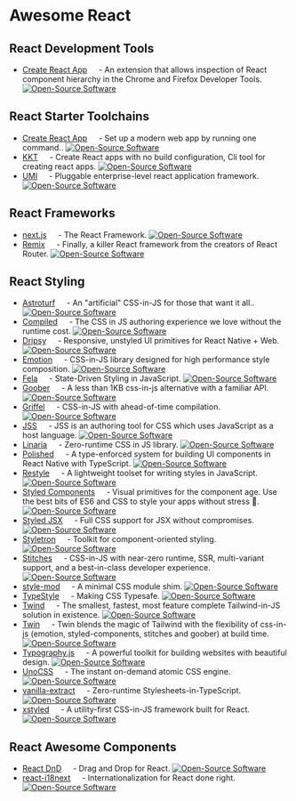 Awesome React
===

## React Development Tools

- [Create React App](https://github.com/facebook/react-devtools) <img align="bottom" height="13" src="https://img.shields.io/github/stars/facebook/react-devtools.svg?label=" /> - An extension that allows inspection of React component hierarchy in the Chrome and Firefox Developer Tools. [![Open-Source Software][OSS Icon]](https://github.com/facebook/react-devtools)

## React Starter Toolchains

- [Create React App](https://create-react-app.dev/) <img align="bottom" height="13" src="https://img.shields.io/github/stars/facebook/create-react-app.svg?label=" /> - Set up a modern web app by running one command.. [![Open-Source Software][OSS Icon]](https://github.com/facebook/create-react-app)
- [KKT](https://kktjs.github.io/kkt) <img align="bottom" height="13" src="https://img.shields.io/github/stars/kktjs/kkt.svg?label=" /> - Create React apps with no build configuration, Cli tool for creating react apps. [![Open-Source Software][OSS Icon]](https://github.com/kktjs/kkt)
- [UMI](https://umijs.org/) <img align="bottom" height="13" src="https://img.shields.io/github/stars/umijs/umi.svg?label=" /> - Pluggable enterprise-level react application framework. [![Open-Source Software][OSS Icon]](https://github.com/umijs/umi)

## React Frameworks

- [next.js](https://nextjs.org/) <img align="bottom" height="13" src="https://img.shields.io/github/stars/vercel/next.js.svg?label=" /> - The React Framework. [![Open-Source Software][OSS Icon]](https://github.com/vercel/next.js)
- [Remix](https://remix.run/) <img align="bottom" height="13" src="https://img.shields.io/github/stars/remix-run/remix.svg?label=" /> - Finally, a killer React framework from the creators of React Router. [![Open-Source Software][OSS Icon]](https://github.com/remix-run/remix)

## React Styling

- [Astroturf](https://4catalyzer.github.io/astroturf/) <img align="bottom" height="13" src="https://img.shields.io/github/stars/4Catalyzer/astroturf.svg?label=" /> - An "artificial" CSS-in-JS for those that want it all.. [![Open-Source Software][OSS Icon]](https://github.com/4Catalyzer/astroturf)
- [Compiled](https://compiledcssinjs.com/) <img align="bottom" height="13" src="https://img.shields.io/github/stars/atlassian-labs/compiled.svg?label=" /> - The CSS in JS authoring experience we love without the runtime cost. [![Open-Source Software][OSS Icon]](https://github.com/atlassian-labs/compiled)
- [Dripsy](https://dripsy.xyz/) <img align="bottom" height="13" src="https://img.shields.io/github/stars/nandorojo/dripsy.svg?label=" /> - Responsive, unstyled UI primitives for React Native + Web. [![Open-Source Software][OSS Icon]](https://github.com/nandorojo/dripsy)
- [Emotion](https://emotion.sh/) <img align="bottom" height="13" src="https://img.shields.io/github/stars/emotion-js/emotion.svg?label=" /> - CSS-in-JS library designed for high performance style composition. [![Open-Source Software][OSS Icon]](https://github.com/emotion-js/emotion)
- [Fela](http://fela.js.org) <img align="bottom" height="13" src="https://img.shields.io/github/stars/robinweser/fela.svg?label=" /> - State-Driven Styling in JavaScript. [![Open-Source Software][OSS Icon]](https://github.com/robinweser/fela)
- [Goober](https://goober.rocks/) <img align="bottom" height="13" src="https://img.shields.io/github/stars/cristianbote/goober.svg?label=" /> - A less than 1KB css-in-js alternative with a familiar API. [![Open-Source Software][OSS Icon]](https://github.com/cristianbote/goober)
- [Griffel](https://griffel.js.org/) <img align="bottom" height="13" src="https://img.shields.io/github/stars/microsoft/griffel.svg?label=" /> - CSS-in-JS with ahead-of-time compilation. [![Open-Source Software][OSS Icon]](https://github.com/microsoft/griffel)
- [JSS](https://cssinjs.org/) <img align="bottom" height="13" src="https://img.shields.io/github/stars/cssinjs/jss.svg?label=" /> - JSS is an authoring tool for CSS which uses JavaScript as a host language. [![Open-Source Software][OSS Icon]](https://github.com/cssinjs/jss)
- [Linaria](https://linaria.dev/) <img align="bottom" height="13" src="https://img.shields.io/github/stars/callstack/linaria.svg?label=" /> - Zero-runtime CSS in JS library. [![Open-Source Software][OSS Icon]](https://github.com/callstack/linaria)
- [Polished](https://github.com/Shopify/restyle) <img align="bottom" height="13" src="https://img.shields.io/github/stars/styled-components/polished.svg?label=" /> - A type-enforced system for building UI components in React Native with TypeScript. [![Open-Source Software][OSS Icon]](https://github.com/styled-components/polished)
- [Restyle](https://polished.js.org/) <img align="bottom" height="13" src="https://img.shields.io/github/stars/Shopify/restyle.svg?label=" /> - A lightweight toolset for writing styles in JavaScript. [![Open-Source Software][OSS Icon]](https://github.com/Shopify/restyle)
- [Styled Components](https://styled-components.com/) <img align="bottom" height="13" src="https://img.shields.io/github/stars/styled-components/styled-components.svg?label=" /> - Visual primitives for the component age. Use the best bits of ES6 and CSS to style your apps without stress 💅. [![Open-Source Software][OSS Icon]](https://github.com/styled-components/styled-components)
- [Styled JSX](https://github.com/vercel/styled-jsx) <img align="bottom" height="13" src="https://img.shields.io/github/stars/vercel/styled-jsx.svg?label=" /> - Full CSS support for JSX without compromises. [![Open-Source Software][OSS Icon]](https://github.com/vercel/styled-jsx)
- [Styletron](https://www.styletron.org/) <img align="bottom" height="13" src="https://img.shields.io/github/stars/styletron/styletron.svg?label=" /> - Toolkit for component-oriented styling. [![Open-Source Software][OSS Icon]](https://github.com/styletron/styletron)
- [Stitches](https://stitches.dev/) <img align="bottom" height="13" src="https://img.shields.io/github/stars/stitchesjs/stitches.svg?label=" /> - CSS-in-JS with near-zero runtime, SSR, multi-variant support, and a best-in-class developer experience. [![Open-Source Software][OSS Icon]](https://github.com/stitchesjs/stitches)
- [style-mod](https://github.com/marijnh/style-mod) <img align="bottom" height="13" src="https://img.shields.io/github/stars/marijnh/style-mod.svg?label=" /> - A minimal CSS module shim. [![Open-Source Software][OSS Icon]](https://github.com/marijnh/style-mod)
- [TypeStyle](https://typestyle.github.io/) <img align="bottom" height="13" src="https://img.shields.io/github/stars/typestyle/typestyle.svg?label=" /> - Making CSS Typesafe. [![Open-Source Software][OSS Icon]](https://github.com/typestyle/typestyle)
- [Twind](https://twind.dev/) <img align="bottom" height="13" src="https://img.shields.io/github/stars/tw-in-js/twind.svg?label=" /> - The smallest, fastest, most feature complete Tailwind-in-JS solution in existence. [![Open-Source Software][OSS Icon]](https://github.com/tw-in-js/twind)
- [Twin](https://github.com/ben-rogerson/twin.macro) <img align="bottom" height="13" src="https://img.shields.io/github/stars/ben-rogerson/twin.macro.svg?label=" /> - Twin blends the magic of Tailwind with the flexibility of css-in-js (emotion, styled-components, stitches and goober) at build time. [![Open-Source Software][OSS Icon]](https://github.com/ben-rogerson/twin.macro)
- [Typography.js](http://kyleamathews.github.io/typography.js/) <img align="bottom" height="13" src="https://img.shields.io/github/stars/KyleAMathews/typography.js.svg?label=" /> - A powerful toolkit for building websites with beautiful design. [![Open-Source Software][OSS Icon]](https://github.com/KyleAMathews/typography.js)
- [UnoCSS](https://uno.antfu.me) <img align="bottom" height="13" src="https://img.shields.io/github/stars/unocss/unocss.svg?label=" /> - The instant on-demand atomic CSS engine. [![Open-Source Software][OSS Icon]](https://github.com/unocss/unocss)
- [vanilla-extract](https://vanilla-extract.style/) <img align="bottom" height="13" src="https://img.shields.io/github/stars/seek-oss/vanilla-extract.svg?label=" /> - Zero-runtime Stylesheets-in-TypeScript. [![Open-Source Software][OSS Icon]](https://github.com/seek-oss/vanilla-extract)
- [xstyled](https://xstyled.dev/) <img align="bottom" height="13" src="https://img.shields.io/github/stars/gregberge/xstyled.svg?label=" /> - A utility-first CSS-in-JS framework built for React. [![Open-Source Software][OSS Icon]](https://github.com/gregberge/xstyled)

## React Awesome Components

- [React DnD](http://react-dnd.github.io/react-dnd) <img align="bottom" height="13" src="https://img.shields.io/github/stars/react-dnd/react-dnd.svg?label=" /> - Drag and Drop for React. [![Open-Source Software][OSS Icon]](https://github.com/react-dnd/react-dnd)
- [react-i18next](https://react.i18next.com/) <img align="bottom" height="13" src="https://img.shields.io/github/stars/i18next/react-i18next.svg?label=" /> - Internationalization for React done right. [![Open-Source Software][OSS Icon]](https://github.com/i18next/react-i18next)

[hot Icon]: https://jaywcjlove.github.io/sb/ico/min-hot.svg "Hot"
[OSS Icon]: https://jaywcjlove.github.io/sb/ico/min-oss.svg "Open source ui componet on Github"